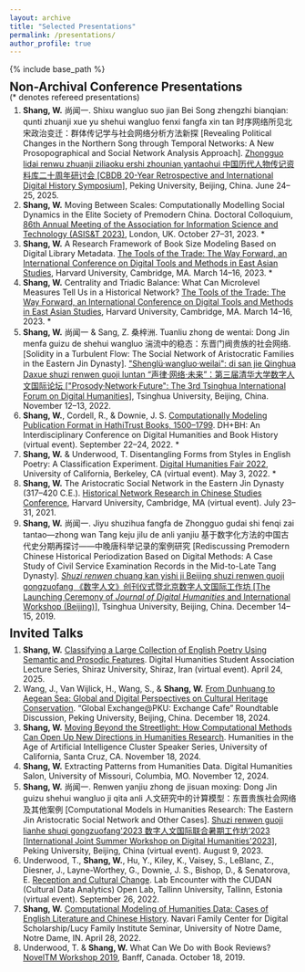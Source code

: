 ```yaml
---
layout: archive
title: "Selected Presentations"
permalink: /presentations/
author_profile: true
---
```

{% include base_path %}

<p style="margin-top: -20px;"></p>

## Non-Archival Conference Presentations 

<p style="margin-top: -20px;"></p>
(* denotes refereed presentations)

<p style="margin-top: -10px;"></p>

1. **Shang, W.** 尚闻一. Shixu wangluo suo jian Bei Song zhengzhi bianqian: qunti zhuanji xue yu shehui wangluo fenxi fangfa xin tan 时序网络所见北宋政治变迁：群体传记学与社会网络分析方法新探 [Revealing Political Changes in the Northern Song through Temporal Networks: A New Prosopographical and Social Network Analysis Approach]. [Zhongguo lidai renwu zhuanji ziliaoku ershi zhounian yantaohui 中国历代人物传记资料库二十周年研讨会 [CBDB 20-Year Retrospective and International Digital History Symposium]](https://projects.iq.harvard.edu/chinesecbdb/%E4%B8%AD%E5%9C%8B%E6%AD%B7%E4%BB%A3%E4%BA%BA%E7%89%A9%E5%82%B3%E8%A8%98%E8%B3%87%E6%96%99%E5%BA%AB%E4%BA%8C%E5%8D%81%E9%80%B1%E5%B9%B4%E7%A0%94%E8%A8%8E%E6%9C%83), Peking University, Beijing, China. June 24–25, 2025.
2. **Shang, W.** Moving Between Scales: Computationally Modelling Social Dynamics in the Elite Society of Premodern China. Doctoral Colloquium, [86th Annual Meeting of the Association for Information Science and Technology (ASIS&T 2023)](https://www.asist.org/meetings-events/am/am23), London, UK. October 27–31, 2023. *
3. **Shang, W.** A Research Framework of Book Size Modeling Based on Digital Library Metadata. [The Tools of the Trade: The Way Forward, an International Conference on Digital Tools and Methods in East Asian Studies](https://sites.harvard.edu/tools-of-the-trade), Harvard University, Cambridge, MA. March 14–16, 2023. *
4. **Shang, W.** Centrality and Triadic Balance: What Can Microlevel Measures Tell Us in a Historical Network? [The Tools of the Trade: The Way Forward, an International Conference on Digital Tools and Methods in East Asian Studies](https://sites.harvard.edu/tools-of-the-trade), Harvard University, Cambridge, MA. March 14–16, 2023. *
5. **Shang, W.** 尚闻一 & Sang, Z. 桑梓洲. Tuanliu zhong de wentai: Dong Jin menfa guizu de shehui wangluo 湍流中的稳态：东晋门阀贵族的社会网络. [Solidity in a Turbulent Flow: The Social Network of Aristocratic Families in the Eastern Jin Dynasty]. ["Shenglü·wangluo·weilai": di san jie Qinghua Daxue shuzi renwen guoji luntan “声律·网络·未来”：第三届清华大学数字人文国际论坛 ["Prosody·Network·Future": The 3rd Tsinghua International Forum on Digital Humanities]](https://achieve.dhcn.cn/en/site/news_information/comprehensive/17904.html), Tsinghua University, Beijing, China. November 12–13, 2022.
6. **Shang, W.**, Cordell, R., & Downie, J. S. [Computationally Modeling Publication Format in HathiTrust Books, 1500–1799](https://mediaspace.illinois.edu/playlist/dedicated/212073003/1_k30zb2pw/1_ebm3hrqj). DH+BH: An Interdisciplinary Conference on Digital Humanities and Book History (virtual event). September 22–24, 2022. *
7. **Shang, W.** & Underwood, T. Disentangling Forms from Styles in English Poetry: A Classification Experiment. [Digital Humanities Fair 2022](https://dlab.berkeley.edu/events/uc-berkeley-digital-humanities-fair/2022-05-03), University of California, Berkeley, CA (virtual event). May 3, 2022. *
8. **Shang, W.** The Aristocratic Social Network in the Eastern Jin Dynasty (317–420 C.E.). [Historical Network Research in Chinese Studies Conference](https://fccsdigitalchina.github.io/hnrcs2021), Harvard University, Cambridge, MA (virtual event). July 23–31, 2021.
9. **Shang, W.** 尚闻一. Jiyu shuzihua fangfa de Zhongguo gudai shi fenqi zai tantao—zhong wan Tang keju jilu de anli yanjiu 基于数字化方法的中国古代史分期再探讨——中晚唐科举记录的案例研究 [Rediscussing Premodern Chinese Historical Periodization Based on Digital Methods: A Case Study of Civil Service Examination Records in the Mid-to-Late Tang Dynasty]. [*Shuzi renwen* chuang kan yishi ji Beijing shuzi renwen guoji gongzuofang 《数字人文》创刊仪式暨北京数字人文国际工作坊 [The Launching Ceremony of *Journal of Digital Humanities* and International Workshop (Beijing)]](https://achieve.dhcn.cn/en/site/works/dhjournal/202002/5583.html), Tsinghua University, Beijing, China. December 14–15, 2019.

<p style="margin-top: -20px;"></p>

## Invited Talks

<p style="margin-top: -10px;"></p>

1. **Shang, W.** [Classifying a Large Collection of English Poetry Using Semantic and Prosodic Features](https://www.instagram.com/p/DItKWR3qV1D). Digital Humanities Student Association Lecture Series, Shiraz University, Shiraz, Iran (virtual event). April 24, 2025.
2. Wang, J., Van Wijlick, H., Wang, S., & **Shang, W.** [From Dunhuang to Aegean Sea: Global and Digital Perspectives on Cultural Heritage Conservation](https://news.pku.edu.cn/xwzh/f67ef6800d144626b7b85feda311cf96.htm). “Global Exchange@PKU: Exchange Cafe” Roundtable Discussion, Peking University, Beijing, China. December 18, 2024.
3. **Shang, W.** [Moving Beyond the Streetlight: How Computational Methods Can Open Up New Directions in Humanities Research](https://thi.ucsc.edu/event/ai-cluster-wenyi-shang). Humanities in the Age of Artificial Intelligence Cluster Speaker Series, University of California, Santa Cruz, CA. November 18, 2024.
4. **Shang, W.** Extracting Patterns from Humanities Data. Digital Humanities Salon, University of Missouri, Columbia, MO. November 12, 2024.
5. **Shang, W.** 尚闻一. Renwen yanjiu zhong de jisuan moxing: Dong Jin guizu shehui wangluo ji qita anli 人文研究中的计算模型：东晋贵族社会网络及其他案例 [Computational Models in Humanities Research: The Eastern Jin Aristocratic Social Network and Other Cases]. [Shuzi renwen guoji lianhe shuqi gongzuofang'2023 数字人文国际联合暑期工作坊’2023 [International Joint Summer Workshop on Digital Humanities'2023]](https://camp2023.pkudh.org/en), Peking University, Beijing, China (virtual event). August 9, 2023.
6. Underwood, T., **Shang, W.**, Hu, Y., Kiley, K., Vaisey, S., LeBlanc, Z., Diesner, J., Layne-Worthey, G., Downie, J. S., Bishop, D., & Senatorova, E. [Reception and Cultural Change](https://cudan.tlu.ee/events/2022-09-26-ted-underwood-lab). Lab Encounter with the CUDAN (Cultural Data Analytics) Open Lab, Tallinn University, Tallinn, Estonia (virtual event). September 26, 2022.
7. **Shang, W.** [Computational Modeling of Humanities Data: Cases of English Literature and Chinese History](https://lucyinstitute.nd.edu/news-events/events/nfcds-lucy-family-institute-seminar-with-wenyi-shang). Navari Family Center for Digital Scholarship/Lucy Family Institute Seminar, University of Notre Dame, Notre Dame, IN. April 28, 2022.
8. Underwood, T. & **Shang, W.** What Can We Do with Book Reviews? [NovelTM Workshop 2019](https://txtlab.org/2019/10/the-end-of-an-era-noveltm-celebrates-its-final-workshop-ends), Banff, Canada. October 18, 2019.
